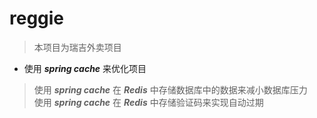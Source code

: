 # reggie
> 本项目为瑞吉外卖项目
- 使用 ___spring cache___ 来优化项目
> 使用 ___spring cache___ 在 ___Redis___ 中存储数据库中的数据来减小数据库压力<br/>
> 使用 ___spring cache___ 在 ___Redis___ 中存储验证码来实现自动过期